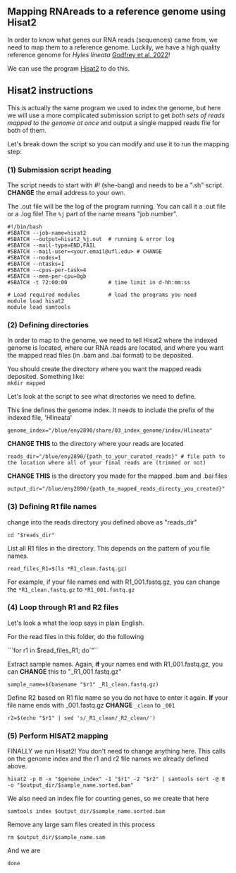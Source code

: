 ## Mapping RNAreads to a reference genome using Hisat2

In order to know what genes our RNA reads (sequences) came from, we need to map them to a reference genome. Luckily, we have a high quality reference genome for *Hyles lineata* [Godfrey et al. 2022](https://academic.oup.com/g3journal/article/13/6/jkad090/7147210)!  

We can use the program [Hisat2](https://daehwankimlab.github.io/hisat2/) to do this.  

## Hisat2 instructions  

This is actually the same program we used to index the genome, but here we will use a more complicated submission script to get *both sets of reads mapped to the genome at once* and output a single mapped reads file for both of them.   



Let's break down the script so you can modify and use it to run the mapping step:

### (1) Submission script heading   

The script needs to start with #! (she-bang) and needs to be a ".sh" script. **CHANGE** the email address to your own.  

The .out file will be the log of the program running. You can call it a .out file or a .log file! The ```%j``` part of the name means "job number".  

```
#!/bin/bash
#SBATCH --job-name=hisat2
#SBATCH --output=hisat2_%j.out  # running & error log
#SBATCH --mail-type=END,FAIL
#SBATCH --mail-user=<your.email@ufl.edu> # CHANGE
#SBATCH --nodes=1
#SBATCH --ntasks=1
#SBATCH --cpus-per-task=4
#SBATCH --mem-per-cpu=8gb
#SBATCH -t 72:00:00             # time limit in d-hh:mm:ss

# Load required modules         # load the programs you need
module load hisat2
module load samtools
```

### (2) Defining directories  

In order to map to the genome, we need to tell Hisat2 where the indexed genome is located, where our RNA reads are located, and where you want the mapped read files (in .bam and .bai format) to be deposited.  

You should create the directory where you want the mapped reads deposited. Something like:  
```mkdir mapped```  

Let's look at the script to see what directories we need to define.  

This line defines the genome index. It needs to include the prefix of the indexed file, 'Hlineata'  

```genome_index="/blue/eny2890/share/03_index_genome/index/Hlineata" ```  

**CHANGE THIS** to the directory where your reads are located  

```reads_dir="/blue/eny2890/{path_to_your_curated_reads}" # file path to the location where all of your final reads are (trimmed or not)```

**CHANGE THIS** is the directory you made for the mapped .bam and .bai files  

```output_dir="/blue/eny2890/{path_to_mapped_reads_directy_you_created}"``` 


### (3) Defining R1 file names

change into the reads directory you defined above as "reads_dir"  

```cd "$reads_dir"```  

List all R1 files in the directory. This depends on the pattern of you file names.  

```read_files_R1=$(ls *R1_clean.fastq.gz)```  

For example, if your file names end with R1_001.fastq.gz, you can change the ```*R1_clean.fastq.gz``` to ```*R1_001.fastq.gz```  

### (4) Loop through R1 and R2 files 

Let's look a what the loop says in plain English.  

For the read files in this folder, do the following  

```for r1 in $read_files_R1; do`"``  

Extract sample names. Again, **if** your names end with R1_001.fastq.gz, you can **CHANGE** this to "_R1_001.fastq.gz"  

```sample_name=$(basename "$r1" _R1_clean.fastq.gz)```  

Define R2 based on R1 file name so you do not have to enter it again. **If** your file name ends with _001.fastq.gz **CHANGE** ```_clean``` to ```_001```  

```r2=$(echo "$r1" | sed 's/_R1_clean/_R2_clean/')```

### (5) Perform HISAT2 mapping  

FINALLY we run Hisat2! You don't need to change anything here. This calls on the genome index and the r1 and r2 file names we already defined above.  

```hisat2 -p 8 -x "$genome_index" -1 "$r1" -2 "$r2" | samtools sort -@ 8 -o "$output_dir/$sample_name.sorted.bam"```

We also need an index file for counting genes, so we create that here  

```samtools index $output_dir/$sample_name.sorted.bam```

Remove any large sam files created in this process  

```rm $output_dir/$sample_name.sam```

And we are  

```done```
